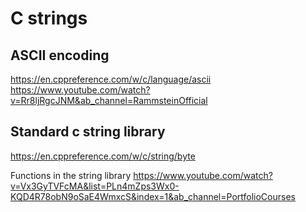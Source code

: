 # C strings

## ASCII encoding
https://en.cppreference.com/w/c/language/ascii
https://www.youtube.com/watch?v=Rr8ljRgcJNM&ab_channel=RammsteinOfficial

## Standard c string library
https://en.cppreference.com/w/c/string/byte

Functions in the string library
https://www.youtube.com/watch?v=Vx3GyTVFcMA&list=PLn4mZps3Wx0-KQD4R78obN9oSaE4WmxcS&index=1&ab_channel=PortfolioCourses
